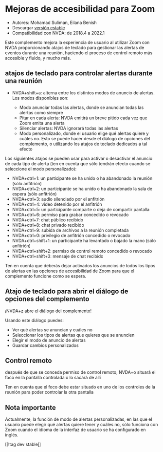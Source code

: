 # Mejoras de accesibilidad para Zoom #

* Autores: Mohamad Suliman, Eilana Benish
* Descargar [versión estable][1]
* Compatibilidad con NVDA: de 2018.4 a 2022.1

Este complemento mejora la experiencia de usuario al utilizar Zoom con NVDA
proporcionando atajos de teclado para gestionar las alertas de eventos
durante una reunión, haciendo el proceso de control remoto más accesible y
fluido, y mucho más.

## atajos de teclado para controlar alertas durante una reunión 

* NVDA+shift+a: alterna entre los distintos modos de anuncio de alertas. Los
  modos disponibles son:

    * Modo anunciar todas las alertas, donde se anuncian todas las alertas
      como siempre
    * Pitar en cada alerta: NVDA emitirá un breve pitido cada vez que Zoom
      emita una alerta
    * Silenciar alertas: NVDA ignorará todas las alertas
    * Modo personalizado, donde el usuario elige qué alertas quiere y cuáles
      no. Esto se puede hacer desde el diálogo de opciones del complemento,
      o utilizando los atajos de teclado dedicados a tal efecto

Los siguientes atajos se pueden usar para activar o desactivar el anuncio de
cada tipo de alerta (ten en cuenta que sólo tendrán efecto cuando se
seleccione el modo personalizado):

* NVDA+ctrl+1: un participante se ha unido o ha abandonado la reunión (sólo
  anfitrión)
* NVDA+ctrl+2: un participante se ha unido o ha abandonado la sala de espera
  (sólo anfitrión)
* NVDA+ctrl+3: audio silenciado por el anfitrión
* NVDA+ctrl+4: vídeo detenido por el anfitrión
* NVDA+ctrl+5: un participante comparte o deja de compartir pantalla
* NVDA+ctrl+6: permiso para grabar concedido o revocado
* NVDA+ctrl+7: chat público recibido
* NVDA+ctrl+8: chat privado recibido
* NVDA+ctrl+9: subida de archivos a la reunión completada
* NVDA+ctrl+0: privilegio de anfitrión concedido o revocado
* NVDA+ctrl+shift+1: un participante ha levantado o bajado la mano (sólo
  anfitrión)
* NVDA+ctrl+shift+2: permiso de control remoto concedido o revocado
* NVDA+ctrl+shift+3: mensaje de chat recibido


Ten en cuenta que deberás dejar activados los anuncios de todos los tipos de
alertas en las opciones de accesibilidad de Zoom para que el complemento
funcione como se espera.

## Atajo de teclado para abrir el diálogo de opciones del complemento 

¡NVDA+z abre el diálogo del complemento!

Usando este diálogo puedes:

* Ver qué alertas se anuncian y cuáles no
* Seleccionar los tipos de alertas que quieres que se anuncien
* Elegir el modo de anuncio de alertas
* Guardar cambios personalizados

## Control remoto 

después de que se conceda permiso de control remoto, NVDA+o situará el foco
en la pantalla controlada o lo sacará de allí

Ten en cuenta que el foco debe estar situado en uno de los controles de la
reunión para poder controlar la otra pantalla

## Nota importante

Actualmente, la función de modo de alertas personalizadas, en las que el
usuario puede elegir qué alertas quiere tener y cuáles no, sólo funciona con
Zoom cuando el idioma de la interfaz de usuario se ha configurado en inglés.

[[!tag dev stable]]

[1]: https://addons.nvda-project.org/files/get.php?file=zoom
